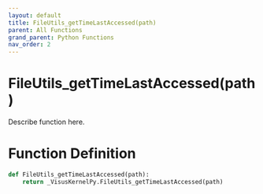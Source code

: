 ```yaml
---
layout: default
title: FileUtils_getTimeLastAccessed(path)
parent: All Functions
grand_parent: Python Functions
nav_order: 2
---
```


# FileUtils_getTimeLastAccessed(path)

Describe function here.

# Function Definition

```python
def FileUtils_getTimeLastAccessed(path):
    return _VisusKernelPy.FileUtils_getTimeLastAccessed(path)
```